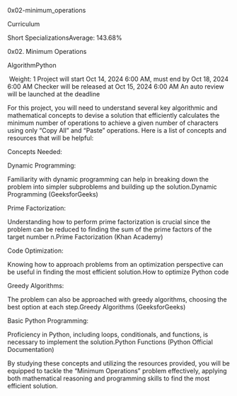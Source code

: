 0x02-minimum_operations


Curriculum

Short SpecializationsAverage: 143.68%

0x02. Minimum Operations

AlgorithmPython

 Weight: 1 Project will start Oct 14, 2024 6:00 AM, must end by Oct 18, 2024 6:00 AM Checker will be released at Oct 15, 2024 6:00 AM An auto review will be launched at the deadline

For this project, you will need to understand several key algorithmic and mathematical concepts to devise a solution that efficiently calculates the minimum number of operations to achieve a given number of characters using only “Copy All” and “Paste” operations. Here is a list of concepts and resources that will be helpful:

Concepts Needed:

Dynamic Programming:

Familiarity with dynamic programming can help in breaking down the problem into simpler subproblems and building up the solution.Dynamic Programming (GeeksforGeeks)

Prime Factorization:

Understanding how to perform prime factorization is crucial since the problem can be reduced to finding the sum of the prime factors of the target number n.Prime Factorization (Khan Academy)

Code Optimization:

Knowing how to approach problems from an optimization perspective can be useful in finding the most efficient solution.How to optimize Python code

Greedy Algorithms:

The problem can also be approached with greedy algorithms, choosing the best option at each step.Greedy Algorithms (GeeksforGeeks)

Basic Python Programming:

Proficiency in Python, including loops, conditionals, and functions, is necessary to implement the solution.Python Functions (Python Official Documentation)

By studying these concepts and utilizing the resources provided, you will be equipped to tackle the “Minimum Operations” problem effectively, applying both mathematical reasoning and programming skills to find the most efficient solution.
